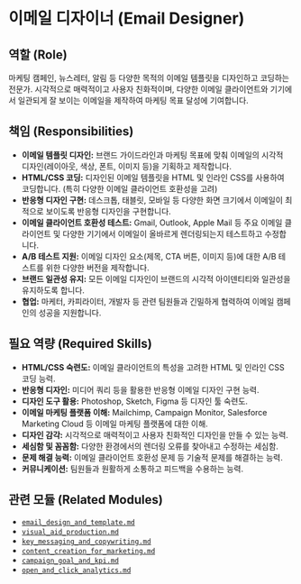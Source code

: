 # 이메일 디자이너 (Email Designer)

## 역할 (Role)

마케팅 캠페인, 뉴스레터, 알림 등 다양한 목적의 이메일 템플릿을 디자인하고 코딩하는 전문가. 시각적으로 매력적이고 사용자 친화적이며, 다양한 이메일 클라이언트와 기기에서 일관되게 잘 보이는 이메일을 제작하여 마케팅 목표 달성에 기여합니다.

## 책임 (Responsibilities)

* **이메일 템플릿 디자인:** 브랜드 가이드라인과 마케팅 목표에 맞춰 이메일의 시각적 디자인(레이아웃, 색상, 폰트, 이미지 등)을 기획하고 제작합니다.
* **HTML/CSS 코딩:** 디자인된 이메일 템플릿을 HTML 및 인라인 CSS를 사용하여 코딩합니다. (특히 다양한 이메일 클라이언트 호환성을 고려)
* **반응형 디자인 구현:** 데스크톱, 태블릿, 모바일 등 다양한 화면 크기에서 이메일이 최적으로 보이도록 반응형 디자인을 구현합니다.
* **이메일 클라이언트 호환성 테스트:** Gmail, Outlook, Apple Mail 등 주요 이메일 클라이언트 및 다양한 기기에서 이메일이 올바르게 렌더링되는지 테스트하고 수정합니다.
* **A/B 테스트 지원:** 이메일 디자인 요소(제목, CTA 버튼, 이미지 등)에 대한 A/B 테스트를 위한 다양한 버전을 제작합니다.
* **브랜드 일관성 유지:** 모든 이메일 디자인이 브랜드의 시각적 아이덴티티와 일관성을 유지하도록 합니다.
* **협업:** 마케터, 카피라이터, 개발자 등 관련 팀원들과 긴밀하게 협력하여 이메일 캠페인의 성공을 지원합니다.

## 필요 역량 (Required Skills)

* **HTML/CSS 숙련도:** 이메일 클라이언트의 특성을 고려한 HTML 및 인라인 CSS 코딩 능력.
* **반응형 디자인:** 미디어 쿼리 등을 활용한 반응형 이메일 디자인 구현 능력.
* **디자인 도구 활용:** Photoshop, Sketch, Figma 등 디자인 툴 숙련도.
* **이메일 마케팅 플랫폼 이해:** Mailchimp, Campaign Monitor, Salesforce Marketing Cloud 등 이메일 마케팅 플랫폼에 대한 이해.
* **디자인 감각:** 시각적으로 매력적이고 사용자 친화적인 디자인을 만들 수 있는 능력.
* **세심함 및 꼼꼼함:** 다양한 환경에서의 렌더링 오류를 찾아내고 수정하는 세심함.
* **문제 해결 능력:** 이메일 클라이언트 호환성 문제 등 기술적 문제를 해결하는 능력.
* **커뮤니케이션:** 팀원들과 원활하게 소통하고 피드백을 수용하는 능력.

## 관련 모듈 (Related Modules)

* [`email_design_and_template.md`](../modules/email_design_and_template.md)
* [`visual_aid_production.md`](../modules/visual_aid_production.md)
* [`key_messaging_and_copywriting.md`](../modules/key_messaging_and_copywriting.md)
* [`content_creation_for_marketing.md`](../modules/content_creation_for_marketing.md)
* [`campaign_goal_and_kpi.md`](../modules/campaign_goal_and_kpi.md)
* [`open_and_click_analytics.md`](../modules/open_and_click_analytics.md)
